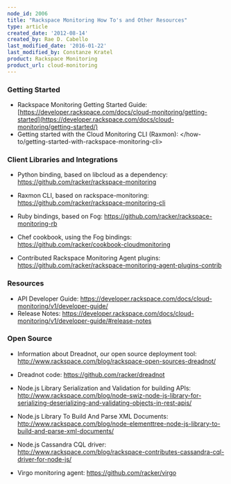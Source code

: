 ```yaml
---
node_id: 2006
title: "Rackspace Monitoring How To's and Other Resources"
type: article
created_date: '2012-08-14'
created_by: Rae D. Cabello
last_modified_date: '2016-01-22'
last_modified_by: Constanze Kratel
product: Rackspace Monitoring
product_url: cloud-monitoring
---
```


### Getting Started

-   Rackspace Monitoring Getting Started Guide:
    [https://developer.rackspace.com/docs/cloud-monitoring/getting-started](https://developer.rackspace.com/docs/cloud-monitoring/getting-started/)
-   Getting started with the Cloud Monitoring CLI
    (Raxmon): </how-to/getting-started-with-rackspace-monitoring-cli>



### Client Libraries and Integrations

-   Python binding, based on libcloud as a
    dependency: <https://github.com/racker/rackspace-monitoring>


-   Raxmon CLI, based on
    rackspace-monitoring: <https://github.com/racker/rackspace-monitoring-cli>

-   Ruby bindings, based on
    Fog: <https://github.com/racker/rackspace-monitoring-rb>


-   Chef cookbook, using the Fog
    bindings: <https://github.com/racker/cookbook-cloudmonitoring>

-   Contributed Rackspace Monitoring Agent plugins:
    <https://github.com/racker/rackspace-monitoring-agent-plugins-contrib>



### Resources

-   API Developer Guide:
    <https://developer.rackspace.com/docs/cloud-monitoring/v1/developer-guide/>
-   Release Notes:
    <https://developer.rackspace.com/docs/cloud-monitoring/v1/developer-guide/#release-notes>



### Open Source

-   Information about Dreadnot, our open source deployment
    tool: <http://www.rackspace.com/blog/rackspace-open-sources-dreadnot/>
-   Dreadnot code: <https://github.com/racker/dreadnot>

-   Node.js Library Serialization and Validation for building
    APIs: <http://www.rackspace.com/blog/node-swiz-node-js-library-for-serializing-deserializing-and-validating-objects-in-rest-apis/>
-   Node.js Library To Build And Parse XML
    Documents: <http://www.rackspace.com/blog/node-elementtree-node-js-library-to-build-and-parse-xml-documents/>

-   Node.js Cassandra CQL
    driver: <http://www.rackspace.com/blog/rackspace-contributes-cassandra-cql-driver-for-node-js/>
-   Virgo monitoring agent: <https://github.com/racker/virgo>




